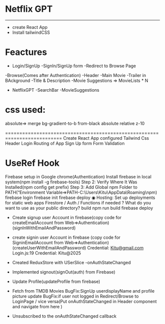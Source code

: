 # Netflix GPT

---

- create React App
- Install tailwindCSS

# Feactures

- Login/SignUp
  -SignIn/SignUp form
  -Redirect to Browse Page

-Browse(Comes after Authentication)
-Header
-Main Movie
-Trailer in BAckground
-Title & Description
-Movie Suggestions => MovieLists \* N

- NetflixGPT
  -SearchBar
  -MovieSuggestions

# css used:

absolute=> merge
bg-gradient-to-b from-black
absolute
relative
z-10

==========================================================================
Create React App
configured Tailwind Css
Header
Login
Routing of App
Sign Up form
Form Validation

# UseRef Hook

Firebase setup in Google chrome(Authentication)
Install firebase in local system(npm install -g firebase-tools)
Step 2: Verify Where It Was Installed(npm config get prefix)
Step 3: Add Global npm Folder to PATH(“Environment Variable=>PATH-C:\Users\Kitu\AppData\Roaming\npm)
firebase login
firebase init
firebase deploy
◉ Hosting: Set up deployments for static web apps
Firestore / Auth / Functions if needed
? What do you want to use as your public directory? build
npm run build
firebase deploy

- Create signup user Account in firebase(copy code for createEmailAccount from Web=>Authentication)(signInWithEmailAndPassword)
- create signin user Account in firebase (copy code for SigninEmailAccount from Web=>Authentication)(createUserWithEmailAndPassword)
  Credential: Kitu@gmail.com
  Login.js:19 Credential: Kitu@2025

- Created ReduxStore with USerSlice
  -onAuthStateChanged
- Implemented signout(signOut(auth) from Firebase)
- Update Profile(updateProfile from firebase)
- Fetch from TMDB Movies
  BugFix:SignUp userdisplayName and profile picture update
  BugFix:if user not logged in Redirect/Browse to LoginPage / vice versa(Put onAuthStateChanged in Header component and navigate from here )
- Unsubscribed to the onAuthStateChanged callback
